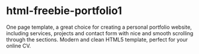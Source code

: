 # html-freebie-portfolio1
One page template, a great choice for creating a personal portfolio website, including services, projects and contact form with nice and smooth scrolling through the sections. Modern and clean HTML5 template, perfect for your online CV.
